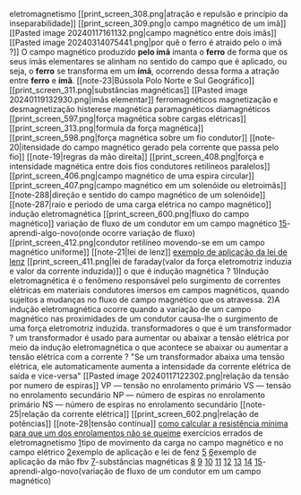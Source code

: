 
eletromagnetismo
	[[print_screen_308.png|atração e repulsão e princípio da inseparabilidade]]
	[[print_screen_309.png|o campo magnético de um imã]]
	[[Pasted image 20240117161132.png|campo magnético entre dois imãs]]
	[[Pasted image 20240314075441.png|por quê o ferro é atraido pelo o imâ ?]]
		 O campo magnético produzido **pelo ímã** imanta o **ferro** de forma que os seus ímãs elementares se alinham no sentido do campo que é aplicado, ou seja, o **ferro** se transforma em um **ímã**, ocorrendo dessa forma a atração entre **ferro** e **ímã**.
	[[note-23|Bússola Polo Norte e Sul Geográfico]]
	[[print_screen_311.png|substâncias magnéticas]]
		 [[Pasted image 20240119132930.png|imãs elementar]]
		 ferromagnéticos
		 magnetização e desmagnetização
		 histerese magnética
		 paramagnéticos 
		 diamagnéticos
    [[print_screen_597.png|força magnética sobre cargas elétricas]]
		[[print_screen_313.png|formula da força magnética]]
	[[print_screen_598.png|força magnética sobre um fio condutor]]
	[[note-20|itensidade do campo magnético gerado pela corrente que passa pelo fio]]
	[[note-19|regras da mão direita]] 
	[[print_screen_408.png|força e intensidade magnética entre dois fios condutores retilíneos paralelos]]
	[[print_screen_406.png|campo magnético de uma espira circular]]
	[[print_screen_407.png|campo magnético em um solenóide ou eletroimãs]]
		[[note-288|direção e sentido do campo magnético de um solenóide]]
	[[note-287|raio e periodo de uma carga elétrica no campo magnético]]
	indução eletromagnética
		[[print_screen_600.png|fluxo do campo magnético]]
			variação de fluxo de um condutor em um campo magnético
				[15](https://www.qconcursos.com/questoes-militares/questoes/9d6186a8-50)-aprendi-algo-novo(onde ocorre variação de fluxo)
		[[print_screen_412.png|condutor retilíneo movendo-se em um campo magnético uniforme]]
		[[note-21|lei de lenz]]
			[exemplo de aplicação da lei de lenz](https://www.qconcursos.com/questoes-militares/questoes/2131c90c-4d)
		[[print_screen_411.png|lei de faraday(valor da força eletromotriz induzia e valor da corrente induzida)]]
		o que é indução magnética ?
			1)Indução eletromagnética é o fenômeno responsável pelo surgimento de correntes elétricas em materiais condutores imersos em campos magnéticos, quando sujeitos a mudanças no fluxo de campo magnético que os atravessa.
			2)A indução eletromagnética ocorre quando a variação de um campo magnético nas proximidades de um condutor causa-lhe o surgimento de uma força eletromotriz induzida.
	transformadores
		o que é um transformador ?
			um transformador é usado para aumentar ou abaixar a tensão elétrica por meio da indução eletromagnética
		o que acontece se abaixar ou aumentar a tensão elétrica com a corrente ?
			 "Se um transformador abaixa uma tensão elétrica, ele automaticamente aumenta a intensidade da corrente elétrica de saída e vice-versa"
		[[Pasted image 20240117122302.png|relação da tensão por numero de espiras]]
			VP — tensão no enrolamento primário
			VS — tensão no enrolamento secundário
			NP — número de espiras no enrolamento primário
			NS — número de espiras no enrolamento secundário
		[[note-25|relação da corrente elétrica]]
		[[print_screen_602.png|relação de potências]]
		[[note-28|tensão contínua]]
		[como calcular a resistência mínima para que um dos enrolamentos não se queime](https://www.qconcursos.com/questoes-militares/questoes/d733cbaf-4b)
	exercícios errados de eletromagnetismo
		[1](https://www.qconcursos.com/questoes-militares/questoes/5b3cd502-16)tipo de movimento da carga no campo magnético e no campo elétrico
		[2](https://www.qconcursos.com/questoes-militares/questoes/2131c90c-4d)exemplo de aplicação e lei de fenz
		[5](https://www.qconcursos.com/questoes-militares/questoes/d7098fc6-4b)
		[6](https://www.qconcursos.com/questoes-militares/questoes/47b8eef5-8d)exemplo de aplicação da mão fbv
		[7](https://www.qconcursos.com/questoes-militares/questoes/67e44517-86)-substâncias magnéticas
		[8](https://www.qconcursos.com/questoes-militares/questoes/18aadb65-b0)
		[9](https://www.qconcursos.com/questoes-militares/questoes/202c1a29-66)
		[10](https://www.qconcursos.com/questoes-militares/questoes/202c1a29-66)
		[11](https://www.qconcursos.com/questoes-militares/questoes/dfe8720a-55)
		[12](https://www.qconcursos.com/questoes-militares/questoes/ae489780-55)
	    [13](https://www.qconcursos.com/questoes-militares/questoes/a25cf891-55)
	    [14](https://www.qconcursos.com/questoes-militares/questoes/9d6186a8-50)
	    [15](https://www.qconcursos.com/questoes-militares/questoes/9d6186a8-50)-aprendi-algo-novo(variação de fluxo de um condutor em um campo magnético)
	     